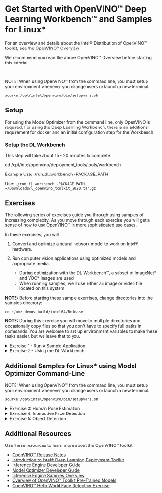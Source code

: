 
# Get Started with OpenVINO™ Deep Learning Workbench™ and Samples for Linux*

For an overview and details about the Intel® Distribution of OpenVINO™ toolkit, see the [OpenVINO™ Overview](OpenVINO_Overview.md)

We recommend you read the above OpenVINO™ Overview before starting this tutorial.   

<br>

NOTE: When using OpenVINO™ from the command line, you must setup your environment whenever you change users or launch a new terminal.

    source /opt/intel/openvino/bin/setupvars.sh

## <a name="Setup"></a> Setup
For using the Model Optimizer from the command line, only OpenVINO is required.  For using the Deep Learning Workbench, there is an additional requirement for docker and an initial configuration step for the Workbench.

### Setup the DL Workbench
This step will take about 15 - 20 minutes to complete.

cd /opt/intel/openvino/deployment_tools/tools/workbench

Example Use:
./run_dl_workbench -PACKAGE_PATH <openvino archive path>

Use:
`./run_dl_workbench -PACKAGE_PATH ~/Downloads/l_openvino_toolkit_2020.tar.gz`


## <a name="Exercises"></a> Exercises

The following series of exercises guide you through using samples of increasing complexity. As you move through each exercise you will get a sense of how to use OpenVINO™ in more sophisticated use cases. 

In these exercises, you will:

1. Convert and optimize a neural network model to work on Intel® hardware.
	
2. Run computer vision applications using optimized models and appropriate media.

    - During optimization with the DL Workbench™, a subset of ImageNet* and VOC* images are used.
    - When running samples, we'll use either an image or video file located on this system.

**NOTE:** Before starting these sample exercises, change directories into the samples directory:

`cd ~/omz_demos_build/intel64/Release`

**NOTE:** During this exercise you will move to multiple directories and occasionally copy files so that you don't have to specify full paths in commands.  You are welcome to set up environment variables to make these tasks easier, but we leave that to you.

<details>
   <summary>Exercise 1 - Run A Sample Application</summary>
    
### <a name="run-sample-application"></a> Exercise 1 - Run A Sample Application 

Convert a model using the Model Optmizer then use a sample application to load the model and run inference.

In this section, you will convert an FP32 model suitable for running on a CPU.

**Prepare the Software Environment**

1. Setup the environment variables when logging in, changing users, or launching a new terminal. (Detail above.)

2. Make a destination directory for the FP32 SqueezeNet* Model:

    `mkdir ~/squeezenet1.1_FP32`
    
    `cd ~/squeezenet1.1_FP32`
    
**Convert and Optimize a Neural Network Model from Caffe* **

Use the Model Optimizer to convert an FP32 SqueezeNet* Caffe* model into an optimized Intermediate Representation (IR):

    `python3 /opt/intel/openvino/deployment_tools/model_optimizer/mo.py --input_model ~/Desktop/Data/models/Caffe/squeezenet1.1/squeezenet1.1.caffemodel --data_type FP32 --output_dir .`    

**Prepare the Data (Media) or Dataset**

NOTE: In this case, it's a single image.

1.  Copy the labels file to the same location as the IR model.

    `cp ~/openvino_models/ir/public/squeezenet1.1/FP16/squeezenet1.1.labels .`
    
    - Tip: The labels file contains the classes used by this SqueezeNet* model. 
    - If it's is in the same directory as the model, the inference results will show text in addition to confidence percentages.

2.  Copy a sample image to the release directory. You will use this with your optimized model:

    `sudo cp /opt/intel/openvino/deployment_tools/demo/car.png  .`

**Run the Sample Application**

1. Once your setup is complete, you're ready to run a sample application:

    `cd  ~/inference_engine_samples_build/intel64/Release`

    `./classification_sample_async -i car.png -m ~/squeezenet1.1_FP32/squeezenet1.1.xml -d CPU`

2. **Note:** You can usually see an application's help information (parameters, etc.) by using `-h`.

    `./classification_sample -h`

</details>


<details>
   <summary>Exercise 2 - Using the DL Workbench</summary>
    
### <a name="run-sample-application"></a> Exercise 2 - Run A Sample Application with the DL Workbench™

Convert a model using the DL Workbench™, then use a sample application to load the model and run inference.

**Note:** If you are running inference only on a CPU, you already have the required FP32 model. If you want to run inference on any hardware, you'll need an FP16 version of the model.

In this section, you will (again) convert an FP32 model for running on a CPU.

1.  Return to the previously indicated FP32 SqueezeNet* directory:

    `cd ~/squeezenet1.1_FP32`

2.  Use the DL Workbench™ to convert the FP32 SqueezeNet* Caffe* model into an FP16 optimized Intermediate Representation (IR).

    1. In a web browser, launch the DL Workbench™:
        - http://127.0.0.1:5665/
    
    2. Select **Get Started** to show the setup interface.
    
    3. The setup interface is divided into two sections.
        - The top section is for loading models.
        - The bottom section is for loading data sets (for example, images that will be used by the model during inference).
        
     4. Select the **Original Model** tab. The default tab is for downloading models from the OpenVINO™ Model Zoo.
     
     5. Select **Framework** -> **Caffe**
     
     6. Choose the prototxt file with the first **Choose File** button.
        - ~/Desktop/Data/models/Caffe/squeezenet1.1/squeezenet1.1.protoxt
        
     7. Choose the caffemodel file with the second **Choose File** button.
        - ~/Desktop/Data/models/Caffe/squeezenet1.1/squeezenet1.1.caffemodel
        
     8. The **Model Name** will be automatically populated, but change it if desired.  
        - This can be useful when tracking multiple loaded models
        
     9. Select **Import Model**.  
        - This will create and FP16 model by default, though configuration settings may be edited later.
        
    10. In some cases this will work and you will return to the setup interface.  If the DL Workbench™ is unable to determine required information, it will display a configuration screen and specify the information required.
        - If you built the model, you will know all of its details, but if you downloaded the model from a third party, you may have to do some searching for the required information.
        
     11. The **Import Model** screen is being displayed, because additional information must be provided by the user.
     
     12. The requirements are specified in the grey box on the right.
     
     13. In this example, the only missing information is the colorspace.  Click on the box next to **Original Color Space** and select **BGR**.
         - BGR is often used when training models, rather than RGB and other color formats.
         
     14. Note that the grey box no longer contains any red warning text.
     
     15. Select **Convert** and you will return to the setup interface.  Model conversion may take several minutes.

3. Import a Dataset into the DL Workbench™:
    1. We could autogenerate a set of simuluated images, but for this task we'll select a subset of the ImageNet* dataset.
        - **Note:** results will often be better using real images.
    2. Select **Import Local Dataset**
    3. Select **Choose File** and browse to "~/Desktop/Workbench/Data/Imagenet_200_224x224.zip"
    4. Select **Import Dataset**
        - **Note:** The height and width of images in the dataset must satisfy the requirements of the target model.
        
4. Run Inference with the DL Workbench™:
    1. Select the **model** from the top of the interface.
    2. Select the **dataset** from the bottom of the interface.
    3. Select the **Environment** (target hardware).
    4. All items in the status box next to the **Environment** box should now have green checks.
    5. Select **Go**.
        - This will take a few minutes

5. Normally, we would encourage analysis and optimization of the model, but for this exercise, we'll just export the model from the DL Workbench™ to our system.  
    1. Take a few minutes to look at the output if desired.
    2. Find the **download** icon at the right, in the top squeezenet model bar.
    3. Select **Download**.  This will drop a `tar.gz` archive in your default downloads directly (`~/Downloads`).
    4. `cd ~/Downloads`
    5. `mkdir squeezenet`
    6. `mv squeeze*gz squeezenet`
    7. `cd squeezenet`
    8. `tar zxvf squeezenet1.1.tar.gz`

6.  The `squeezenet1.1.labels` file contains the classes that ImageNet* uses. This file is included so that the inference results show text as well as classification percentages. Copy `squeezenet1.1.labels` to your optimized model location:

    `cp ~/openvino_models/ir/public/squeezenet1.1/FP16/squeezenet1.1.labels .`

7.  Copy a sample image to the release directory. You will use this with your optimized model:

    `cd  ~/inference_engine_samples_build/intel64/Release`

    `sudo cp /opt/intel/openvino/deployment_tools/demo/car.png  .`

8. Once your setup is complete, you're ready to run a sample application:

    `./classification_sample_async -i car.png -m ~/Downloads/squeezenet1.1/squeezenet1.1.xml -d CPU`

9. **Note:** You can usually see an application's help information (parameters, etc.) by using `-h`.

    `./classification_sample_async -h`

</details>


## Additional Samples for Linux* using Model Optimizer Command-Line

NOTE: When using OpenVINO™ from the command line, you must setup your environment whenever you change users or launch a new terminal.

    source /opt/intel/openvino/bin/setupvars.sh

<details>
    <summary>Exercise 3: Human Pose Estimation</summary>

**Exercise 3: Human Pose Estimation**

This demo detects people and draws a stick figure to show limb positions. This model has already been converted for use with the Intel® Distribution of OpenVINO™ toolkit.

- Requires downloading the human-pose-estimation-0001 (ICV) Model.
- Requires video or camera input.

General Syntax:

`./human_pose_estimation_demo -i path/to/video -m \
path/to/model/human-pose-estimation-0001.xml -d CPU`

**Steps to Run the Human Pose Demo:**

1. Setup the environment variables:

    `source /opt/intel/openvino/bin/setupvars.sh`

2. Move to the Model Downloader Directory:

    `cd /opt/intel/openvino/deployment_tools/tools/model_downloader/`

3. Find a suitable model:

    `grep human-pose list_topologies.yml |grep -vi int8|grep -vi fp16`

**Note:** `list_topologies.yml` is a text (YAML) file with a list and details about every model available in the Intel® Model Zoo.  Models can also be manually downloaded from the github page.

4. Download the model:

    `sudo ./downloader.py --name human-pose*`

5. Move the model to a more convenient location:

    `mkdir ~/ir`

    `cp /opt/intel/openvino/deployment_tools/tools/model_downloader/Transportation/human_pose_estimation/mobilenet-v1/dldt/FP32/human-pose-estimation-0001* ~/ir/`

6. Download an appropriate video:

    Open a web browser to the following URL and download the video: 
https://www.pexels.com/video/couple-dancing-on-sunset-background-2035509/

    Rename the video for convenience:

    `mv ~/Downloads/Pexels\ Videos\ 2035509.mp4 ~/Videos/humpose.mp4`

7. Run the sample:

    `cd ~/omz_demos_build/intel64/Release/`

    `./human_pose_estimation_demo -i ~/Videos/humpose.mp4 -m ~/ir/human-pose-estimation-0001.xml -d CPU`

</details>

<details>
    <summary>Exercise 4: Interactive Face Detection</summary>

**Exercise 4: Interactive Face Detection**

The face detection demo draws bounding boxes around faces, and optionally feeds the output of the primary model to additional models. This model has already been converted for use with OpenVINO™.

The Face Detection Demo supports face detection, plus optional functions:

- Age-gender recognition
- Emotion recognition
- Head pose
- Facial landmark display

Syntax:

`./interactive_face_detection -i path/to/video -m path/to/face/model -d CPU`

Steps:

1.	Find and download an appropriate face detection model.  There are several available in the Intel® Model Zoo.
    - You can access the [Pretrained Models](https://software.intel.com/en-us/openvino-toolkit/documentation/pretrained-models) page from the OpenVINO™ documentation to review model options.
    - You may need to try out different models to find one that works, or that works best for your scenario.
2.	Find and download a video that features faces.
3.	Run the demo with just the face detection model.
4.	**OPTIONAL:** Run the demo using additional models (age-gender, emotion recognition, head pose, etc.).
    Note that when you use multiple models, there is always a primary model that is used followed by a number of optional models that use the output from the initial model.

</details>

<details>
    <summary>Exercise 5: Object Detection</summary>

**Exercise 5: Object Detection (Vehicles with multiple models)**

As mentioned in the previous exercise, it's possible to chain models together and use the output of an initial object detection model as input for additional models.

The following exercise uses the `security_barrier_camera_demo`.

Steps:
1. Find and download a model that supports vehicle detection.
2. Find and download a video that contains cars to be detected.
3. Run the `security_barrier_camera_demo` and check that vehicles are detected.
4. Choose at least one additional model (such as attribute recognition), and run the application, now using the initial model plus the new one.
5. **OPTIONAL:** Run the demo with vehicle detection as the primary, plus attribute recognition and license plate recognition.

</details>

## Additional Resources

Use these resources to learn more about the OpenVINO™ toolkit:

* [OpenVINO™ Release Notes](https://software.intel.com/en-us/articles/OpenVINO-RelNotes)
* [Introduction to Intel® Deep Learning Deployment Toolkit](./docs/IE_DG/Introduction.md)
* [Inference Engine Developer Guide](./docs/IE_DG/Deep_Learning_Inference_Engine_DevGuide.md)
* [Model Optimizer Developer Guide](./docs/MO_DG/Deep_Learning_Model_Optimizer_DevGuide.md)
* [Inference Engine Samples Overview](./docs/IE_DG/Samples_Overview.md)
* [Overview of OpenVINO™ Toolkit Pre-Trained Models](./docs/Pre_Trained_Models.md)
* [OpenVINO™ Hello World Face Detection Exercise](https://github.com/intel-iot-devkit/inference-tutorials-generic)
